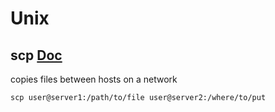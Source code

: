 #  Unix

## scp [Doc](https://linux.die.net/man/1/scp)
copies files between hosts on a network

`scp user@server1:/path/to/file user@server2:/where/to/put`
